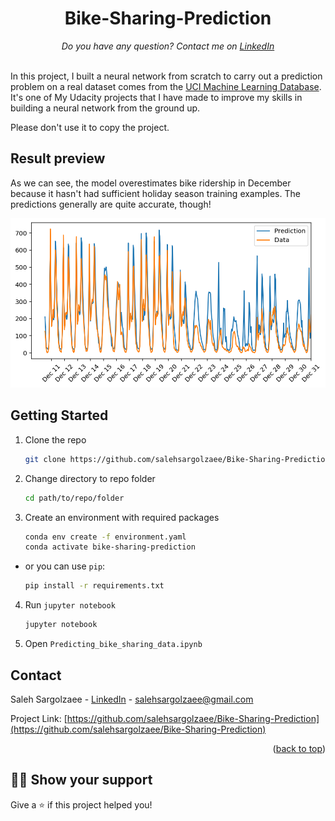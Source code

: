 <h1 align="center">Bike-Sharing-Prediction</h1>

<p align="center"><i>Do you have any question? Contact me on <a href="https://www.linkedin.com/in/saleh-sargolzaee">LinkedIn</a></i></p>
<br>
In this project, I built a neural network from scratch to carry out a prediction problem on a real dataset comes from the <a href = "https://archive.ics.uci.edu/ml/datasets/Bike+Sharing+Dataset">UCI Machine Learning Database</a>.
It's one of My Udacity projects that I have made to improve my skills in building a neural network from the ground up.


Please don't use it to copy the project. 


## Result preview

As we can see, the model overestimates bike ridership in December because it hasn't had sufficient holiday season training examples. The predictions generally are quite accurate, though!

<img src = "sample-result-plot.png">

## Getting Started


1. Clone the repo
   ```sh
   git clone https://github.com/salehsargolzaee/Bike-Sharing-Prediction
   ```
2. Change directory to repo folder
   ```sh
   cd path/to/repo/folder
   ```
3. Create an environment with required packages
   ```sh
   conda env create -f environment.yaml
   conda activate bike-sharing-prediction
   ```
- or you can use `pip`:

   ```sh
   pip install -r requirements.txt
   ```
4. Run `jupyter notebook`
    
   ```sh
   jupyter notebook
   ```
5. Open `Predicting_bike_sharing_data.ipynb`


## Contact

Saleh Sargolzaee - [LinkedIn](https://www.linkedin.com/in/saleh-sargolzaee) - salehsargolzaee@gmail.com

Project Link: [https://github.com/salehsargolzaee/Bike-Sharing-Prediction](https://github.com/salehsargolzaee/Bike-Sharing-Prediction)

<p align="right">(<a href="#top">back to top</a>)</p>

## :man_astronaut: Show your support

Give a ⭐️ if this project helped you!
